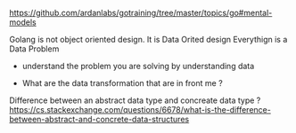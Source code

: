 
https://github.com/ardanlabs/gotraining/tree/master/topics/go#mental-models

Golang is not object oriented design.
It is Data Orited design
Everythign is a Data Problem

 - understand the problem you are solving by understanding data
 
 - What are the data transformation that are in front me ?
 
 
 
 Difference between an abstract data type and concreate data type ?
 https://cs.stackexchange.com/questions/6678/what-is-the-difference-between-abstract-and-concrete-data-structures
